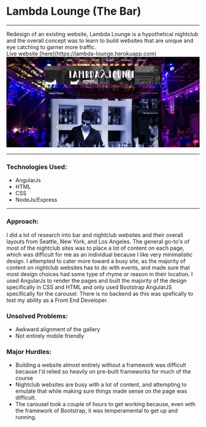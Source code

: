 <h1>Lambda Lounge (The Bar)</h1>
<hr>
<p>
Redesign of an existing website, Lambda Lounge is a hypothetical nightclub and the overall concept was to learn to build websites that are unique and eye catching to garner more traffic.
<br>Live website [here](https://lambda-lounge.herokuapp.com)

<br>

<img src="img/lambdascrn.png" alt="Lambda Lounge">
<hr>

<h3>Technologies Used:</h3>

<ul>
<li>AngularJs</li>
<li>HTML</li>
<li>CSS</li>
<li>NodeJs/Express</li>
</ul>
<hr>
<h3>Approach:</h3>
I did a lot of research into bar and nightclub websites and their overall layouts from Seattle, New York, and Los Angeles. The general go-to's of most of the nightclub sites was to place a lot of content on each page, which was difficult for me as an individual because I like very minimalistic design. I attempted to cater more toward a busy site, as the majority of content on nightclub websites has to do with events, and made sure that most design choices had some type of rhyme or reason in their location. I used AngularJs to render the pages and built the majority of the design specifically in CSS and HTML and only used Bootstrap AngularJS specifically for the carousel. There is no backend as this was spefically to test my ability as a Front End Developer.

<h3>Unsolved Problems:</h3>

<ul>
<li>Awkward alignment of the gallery</li>
<li>Not entirely mobile friendly</li>
</ul>


<h3>Major Hurdles:</h3>
<ul>
<li>Building a website almost entirely without a framework was difficult because I'd relied so heavily on pre-built frameworks for much of the course</li>
<li>Nightclub websites are busy with a lot of content,
and attempting to emulate that while making sure things made sense on the page was difficult.
</li>
<li>The carousel took a couple of hours to get working
because, even with the framework of Bootstrap, it was temperamental to get up and running.
</li>

</ul>
</p>

